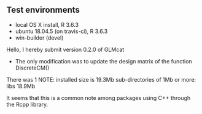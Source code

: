 ## Test environments
* local OS X install, R 3.6.3
* ubuntu 18.04.5 (on travis-ci), R 3.6.3
* win-builder (devel)

Hello, I hereby submit version 0.2.0 of GLMcat
 
 - The only modification was to update the design matrix of the function DiscreteCM()
 
There was 1 NOTE:
installed size is 19.3Mb
     sub-directories of 1Mb or more:
     libs 18.9Mb

It seems that this is a common note among packages using C++ through the Rcpp library.

